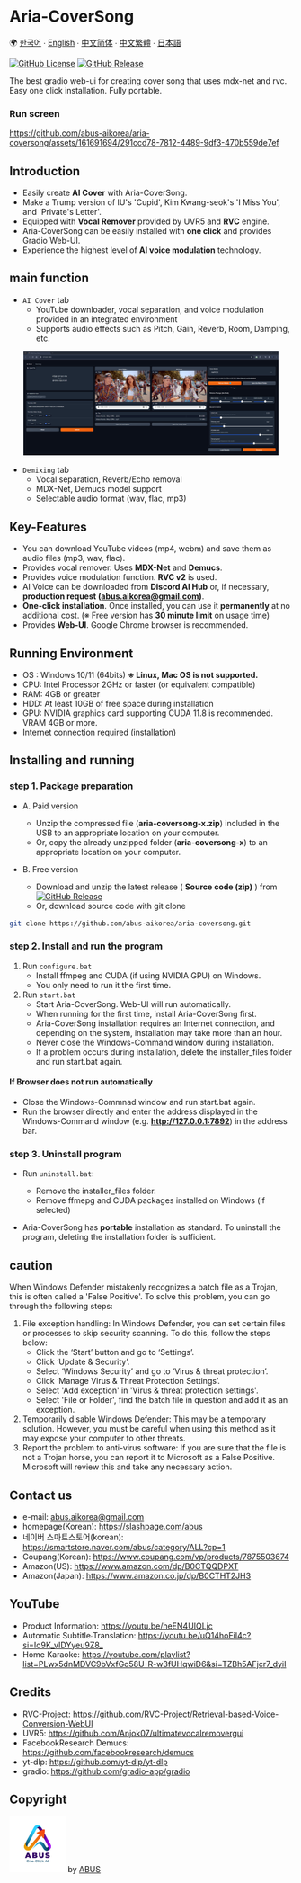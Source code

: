 # Aria-CoverSong

🌍 [한국어](README.kor.md) ∙ [English](README.eng.md) ∙ [中文简体](README.zh.md) ∙ [中文繁體](README.tw.md) ∙ [日本語](README.jpn.md)

[![GitHub License](https://img.shields.io/github/license/abus-aikorea/aria-coversong)](LICENSE)
[![GitHub Release](https://img.shields.io/github/v/release/abus-aikorea/aria-coversong)](https://github.com/abus-aikorea/aria-coversong/releases)

The best gradio web-ui for creating cover song that uses mdx-net and rvc. Easy one click installation. Fully portable.


### Run screen

https://github.com/abus-aikorea/aria-coversong/assets/161691694/291ccd78-7812-4489-9df3-470b559de7ef



## Introduction
* Easily create **AI Cover** with Aria-CoverSong.
* Make a Trump version of IU's 'Cupid', Kim Kwang-seok's 'I Miss You', and 'Private's Letter'.
* Equipped with **Vocal Remover** provided by UVR5 and **RVC** engine.
* Aria-CoverSong can be easily installed with **one click** and provides Gradio Web-UI.
* Experience the highest level of **AI voice modulation** technology.


## main function

* `AI Cover` tab
  - YouTube downloader, vocal separation, and voice modulation provided in an integrated environment
  - Supports audio effects such as Pitch, Gain, Reverb, Room, Damping, etc.


<p align="center">
  <img style="width: 90%; height: 90%" src="images/main_page.eng.png?raw=true" alt=""/>
</p>  


* `Demixing` tab
  - Vocal separation, Reverb/Echo removal
  - MDX-Net, Demucs model support
  - Selectable audio format (wav, flac, mp3)



## Key-Features
* You can download YouTube videos (mp4, webm) and save them as audio files (mp3, wav, flac).
* Provides vocal remover. Uses **MDX-Net** and **Demucs**.
* Provides voice modulation function. **RVC v2** is used.
* AI Voice can be downloaded from **Discord AI Hub** or, if necessary, **production request (abus.aikorea@gmail.com)**.
* **One-click installation**. Once installed, you can use it **permanently** at no additional cost. (※ Free version has **30 minute limit** on usage time)
* Provides **Web-UI**. Google Chrome browser is recommended.


## Running Environment
* OS : Windows 10/11 (64bits) **※ Linux, Mac OS is not supported.**
* CPU: Intel Processor 2GHz or faster (or equivalent compatible)
* RAM: 4GB or greater
* HDD: At least 10GB of free space during installation
* GPU: NVIDIA graphics card supporting CUDA 11.8 is recommended. VRAM 4GB or more.
* Internet connection required (installation)


## Installing and running

### step 1. Package preparation
* A. Paid version
    + Unzip the compressed file (**aria-coversong-x.zip**) included in the USB to an appropriate location on your computer.
    + Or, copy the already unzipped folder (**aria-coversong-x**) to an appropriate location on your computer.

* B. Free version
  + Download and unzip the latest release ( **Source code (zip)** ) from [![GitHub Release](https://img.shields.io/github/v/release/abus-aikorea/aria-coversong)](https://github.com/abus-aikorea/aria-coversong/releases) 
  + Or, download source code with git clone

```bash
git clone https://github.com/abus-aikorea/aria-coversong.git
```

### step 2. Install and run the program
1. Run `configure.bat`
   - Install ffmpeg and CUDA (if using NVIDIA GPU) on Windows.
   - You only need to run it the first time.
2. Run `start.bat`
   - Start Aria-CoverSong. Web-UI will run automatically.
   - When running for the first time, install Aria-CoverSong first.
   - Aria-CoverSong installation requires an Internet connection, and depending on the system, installation may take more than an hour.
   - Never close the Windows-Command window during installation.
   - If a problem occurs during installation, delete the installer_files folder and run start.bat again.
#### If Browser does not run automatically
- Close the Windows-Commnad window and run start.bat again.
- Run the browser directly and enter the address displayed in the Windows-Command window (e.g. **http://127.0.0.1:7892**) in the address bar.




### step 3. Uninstall program
* Run `uninstall.bat`:
  - Remove the installer_files folder.
  - Remove ffmepg and CUDA packages installed on Windows (if selected)

* Aria-CoverSong has **portable** installation as standard. To uninstall the program, deleting the installation folder is sufficient.


## caution
When Windows Defender mistakenly recognizes a batch file as a Trojan, this is often called a 'False Positive'. To solve this problem, you can go through the following steps:

1. File exception handling: In Windows Defender, you can set certain files or processes to skip security scanning. To do this, follow the steps below:
   * Click the ‘Start’ button and go to ‘Settings’.
   * Click ‘Update & Security’.
   * Select ‘Windows Security’ and go to ‘Virus & threat protection’.
   * Click ‘Manage Virus & Threat Protection Settings’.
   * Select 'Add exception' in 'Virus & threat protection settings'.
   * Select 'File or Folder', find the batch file in question and add it as an exception.
2. Temporarily disable Windows Defender: This may be a temporary solution. However, you must be careful when using this method as it may expose your computer to other threats.
3. Report the problem to anti-virus software: If you are sure that the file is not a Trojan horse, you can report it to Microsoft as a False Positive. Microsoft will review this and take any necessary action.


## Contact us
* e-mail: <abus.aikorea@gmail.com>
* homepage(Korean): <https://slashpage.com/abus>
* 네이버 스마트스토어(korean): <https://smartstore.naver.com/abus/category/ALL?cp=1>
* Coupang(Korean): <https://www.coupang.com/vp/products/7875503674>
* Amazon(US): <https://www.amazon.com/dp/B0CTQQDPXT>
* Amazon(Japan): <https://www.amazon.co.jp/dp/B0CTHT2JH3>


## YouTube
* Product Information: <https://youtu.be/heEN4UIQLjc>
* Automatic Subtitle∙Translation: <https://youtu.be/uQ14hoEiI4c?si=Io9K_vIDYyeu9Z8_>
* Home Karaoke: <https://youtube.com/playlist?list=PLwx5dnMDVC9bVxfGo58U-R-w3fUHqwiD6&si=TZBh5AFjcr7_dyiI>
  


## Credits
* RVC-Project: <https://github.com/RVC-Project/Retrieval-based-Voice-Conversion-WebUI>
* UVR5: <https://github.com/Anjok07/ultimatevocalremovergui>
* FacebookResearch Demucs: <https://github.com/facebookresearch/demucs>
* yt-dlp: <https://github.com/yt-dlp/yt-dlp>
* gradio: <https://github.com/gradio-app/gradio>


## Copyright
<img src="images/ABUS-logo.jpg" width="100" height="100"> by [ABUS](https://slashpage.com/abus)
